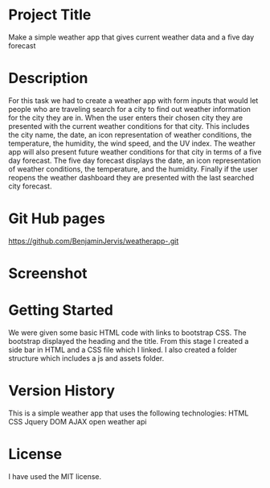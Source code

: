 # Project Title 
Make a simple weather app that gives current weather data and a five day forecast 

# Description
For this task we had to create a weather app with form inputs
that would let people who are traveling search for a city to find out weather information for the city they are in. When the user enters their chosen city they are presented with the current weather conditions for that city. This includes the city name, the date, an icon representation of weather conditions, the temperature, the humidity, the wind speed, and the UV index. 
The weather app will also present future weather conditions for that city in terms of a five day forecast. The five day forecast displays the date, an icon representation of weather conditions, the temperature, and the humidity. 
Finally if the user reopens the weather dashboard they are presented with the last searched city forecast. 

# Git Hub pages 
https://github.com/BenjaminJervis/weatherapp-.git

# Screenshot 


# Getting Started
We were given some basic HTML code with links to bootstrap CSS. The bootstrap displayed the heading and the title. From this stage I created a side bar in HTML and a CSS file which I linked. I also created a folder structure which includes a js and assets folder.

# Version History
This is a simple weather app that uses the following technologies: 
HTML
CSS
Jquery
DOM
AJAX 
open weather api 

# License
I have used the MIT license. 







